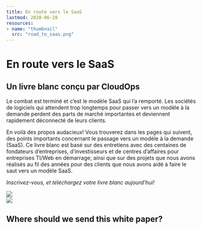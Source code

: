 ```yaml
---
title: En route vers le SaaS
lastmod: 2020-06-28
resources:
- name: "thumbnail"
  src: "road_to_saas.png"
---
```



<div class="landing-page">
    <!-- hero -->
    <div class="hero jumbotron reading-landing jumbotron-fluid">
        <div class="container-fluid">
            <div class="row">
                <div class="col-xl-6 offset-xl-2 col-lg-10 offset-lg-1 col-md-12">
                    <h1 class="display-4">En route vers le SaaS</h1>
                </div>
            </div>
        </div>
    </div>
    <div class="main-content">
        <div class="row">
            <div class="col-xl-4 offset-xl-2 without-bottom-line">
                <div class="workshop-prerequisites">
                    <h2>Un livre blanc conçu par CloudOps</h2>                             
                    <p>Le combat est terminé et c’est le modèle SaaS qui l’a remporté. Les sociétés de logiciels qui attendent trop longtemps pour passer vers un modèle à la demande perdent des parts de marché importantes et deviennent rapidement déconnecté de leurs clients.</p>
                    <p>En voilà des propos audacieux! Vous trouverez dans les pages qui suivent, des points importants concernant le passage vers un modèle à la demande (SaaS). Ce livre blanc est basé sur des entretiens avec des centaines de fondateurs d’entreprises, d’investisseurs et de centres d’affaires pour entreprises TI/Web en démarrage; ainsi que sur des projets que nous avons réalisés au fil des années pour des clients que nous avons aidé à faire le saut vers un modèle SaaS.</p>
                    <p><i>Inscrivez-vous, et téléchargez votre livre blanc aujourd'hui!</i></p>
                </div>
            </div>
                <div class="col-xl-4 offset-xl-0 white-paper-image">
                <img src="/images/white-papers/road-to-sass.png">
            </div>
        </div>
            </div>
        </div>
    </div>
    <!-- contact us -->
    <div class="contact-us-card">
        <div class="row">
            <div class="col-xl-8 offset-xl-2 col-lg-10 offset-lg-1 col-md-12 col-sm-12 col-xs-12">
                <img src="/images/single-line-arrows.png">
            </div>
            <div
                class="col-xl-3 offset-xl-3 col-lg-3 offset-lg-1 col-md-10 offset-md-1 col-sm-10 offset-sm-1 col-xs-12">
                <h2>Where should we send this white paper?</h2>
            </div>
            <div
                class="col-xl-5 offset-xl-0 col-lg-6 offset-lg-1 col-md-8 offset-md-2 col-sm-10 offset-sm-1 col-xs-12 general-contact-form">
                <!--[if lte IE 8]>
<script charset="utf-8" type="text/javascript" src="//js.hsforms.net/forms/v2-legacy.js"></script>
<![endif]-->
<script charset="utf-8" type="text/javascript" src="//js.hsforms.net/forms/v2.js"></script>
<script>
  hbspt.forms.create({
        portalId: "732832",
        formId: "e679a9ed-c9c8-4d43-a5ae-ed3892fe4947"
});
</script>
            </div>
        </div>
    </div>
</div>